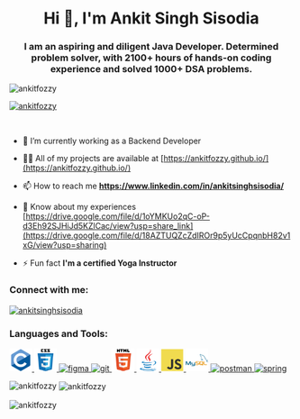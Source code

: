 <h1 align="center">Hi 👋,  I'm Ankit Singh Sisodia</h1>
<h3 align="center">I am an aspiring and diligent Java Developer. Determined problem solver, with 2100+ hours of hands-on coding experience and solved 1000+ DSA problems.</h3>

<p align="left"> <img src="https://komarev.com/ghpvc/?username=ankitfozzy&label=Profile%20views&color=0e75b6&style=flat" alt="ankitfozzy" /> </p>

<p align="left"> <a href="https://github.com/ryo-ma/github-profile-trophy"><img src="https://github-profile-trophy.vercel.app/?username=ankitfozzy" alt="ankitfozzy" /></a> </p>

<p align="left"> <a href="https://twitter.com/" target="blank"><img src="https://img.shields.io/twitter/follow/?logo=twitter&style=for-the-badge" alt="" /></a> </p>

- 🌱 I’m currently working as a Backend Developer

- 👨‍💻 All of my projects are available at [https://ankitfozzy.github.io/](https://ankitfozzy.github.io/)

- 📫 How to reach me **https://www.linkedin.com/in/ankitsinghsisodia/**

- 📄 Know about my experiences [https://drive.google.com/file/d/1oYMKUo2qC-oP-d3Eh92SJHiJd5KZlCac/view?usp=share_link](https://drive.google.com/file/d/18AZTUQZcZdIROr9p5yUcCpqnbH82v1xG/view?usp=sharing)

- ⚡ Fun fact **I'm a certified Yoga Instructor**

<h3 align="left">Connect with me:</h3>
<p align="left">
<a href="https://linkedin.com/in/ankitsinghsisodia" target="blank"><img align="center" src="https://raw.githubusercontent.com/rahuldkjain/github-profile-readme-generator/master/src/images/icons/Social/linked-in-alt.svg" alt="ankitsinghsisodia" height="30" width="40" /></a>
</p>

<h3 align="left">Languages and Tools:</h3>
<p align="left"> <a href="https://www.cprogramming.com/" target="_blank" rel="noreferrer"> <img src="https://raw.githubusercontent.com/devicons/devicon/master/icons/c/c-original.svg" alt="c" width="40" height="40"/> </a> <a href="https://www.w3schools.com/css/" target="_blank" rel="noreferrer"> <img src="https://raw.githubusercontent.com/devicons/devicon/master/icons/css3/css3-original-wordmark.svg" alt="css3" width="40" height="40"/> </a> <a href="https://www.figma.com/" target="_blank" rel="noreferrer"> <img src="https://www.vectorlogo.zone/logos/figma/figma-icon.svg" alt="figma" width="40" height="40"/> </a> <a href="https://git-scm.com/" target="_blank" rel="noreferrer"> <img src="https://www.vectorlogo.zone/logos/git-scm/git-scm-icon.svg" alt="git" width="40" height="40"/> </a> <a href="https://www.w3.org/html/" target="_blank" rel="noreferrer"> <img src="https://raw.githubusercontent.com/devicons/devicon/master/icons/html5/html5-original-wordmark.svg" alt="html5" width="40" height="40"/> </a> <a href="https://www.java.com" target="_blank" rel="noreferrer"> <img src="https://raw.githubusercontent.com/devicons/devicon/master/icons/java/java-original.svg" alt="java" width="40" height="40"/> </a> <a href="https://developer.mozilla.org/en-US/docs/Web/JavaScript" target="_blank" rel="noreferrer"> <img src="https://raw.githubusercontent.com/devicons/devicon/master/icons/javascript/javascript-original.svg" alt="javascript" width="40" height="40"/> </a> <a href="https://www.mysql.com/" target="_blank" rel="noreferrer"> <img src="https://raw.githubusercontent.com/devicons/devicon/master/icons/mysql/mysql-original-wordmark.svg" alt="mysql" width="40" height="40"/> </a> <a href="https://postman.com" target="_blank" rel="noreferrer"> <img src="https://www.vectorlogo.zone/logos/getpostman/getpostman-icon.svg" alt="postman" width="40" height="40"/> </a> <a href="https://spring.io/" target="_blank" rel="noreferrer"> <img src="https://www.vectorlogo.zone/logos/springio/springio-icon.svg" alt="spring" width="40" height="40"/> </a> </p>

<p><img align="left" src="https://github-readme-stats.vercel.app/api/top-langs?username=ankitfozzy&show_icons=true&locale=en&layout=compact" alt="ankitfozzy" /></p>

<p>&nbsp;<img align="center" src="https://github-readme-stats.vercel.app/api?username=ankitfozzy&show_icons=true&locale=en" alt="ankitfozzy" /></p>

<p><img align="center" src="https://github-readme-streak-stats.herokuapp.com/?user=ankitfozzy&" alt="ankitfozzy" /></p>
